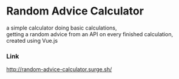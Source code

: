 # Random Advice Calculator

a simple calculator doing basic calculations,  
getting a random advice from an API on every finished calculation,  
created using Vue.js

### Link
http://random-advice-calculator.surge.sh/
